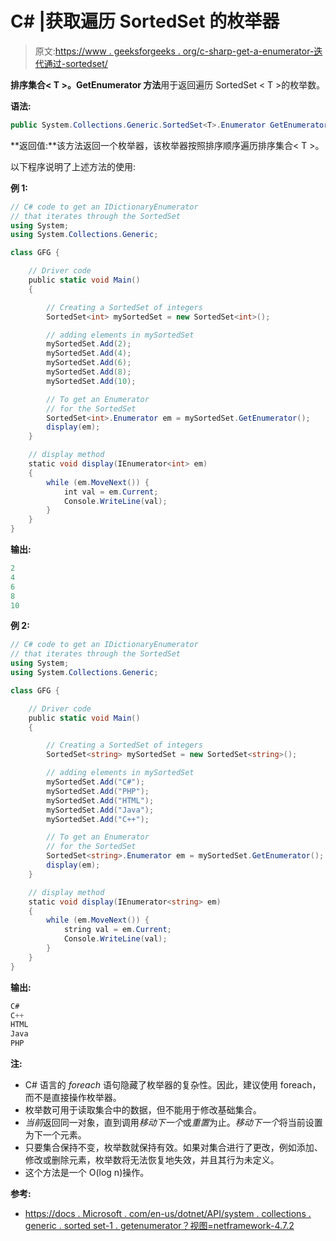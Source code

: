 # C# |获取遍历 SortedSet 的枚举器

> 原文:[https://www . geeksforgeeks . org/c-sharp-get-a-enumerator-迭代通过-sortedset/](https://www.geeksforgeeks.org/c-sharp-get-an-enumerator-that-iterates-through-the-sortedset/)

**排序集合< T >。GetEnumerator 方法**用于返回遍历 SortedSet < T >的枚举数。

**语法:**

```cs
public System.Collections.Generic.SortedSet<T>.Enumerator GetEnumerator ();
```

**返回值:**该方法返回一个枚举器，该枚举器按照排序顺序遍历排序集合< T >。

以下程序说明了上述方法的使用:

**例 1:**

```cs
// C# code to get an IDictionaryEnumerator
// that iterates through the SortedSet
using System;
using System.Collections.Generic;

class GFG {

    // Driver code
    public static void Main()
    {

        // Creating a SortedSet of integers
        SortedSet<int> mySortedSet = new SortedSet<int>();

        // adding elements in mySortedSet
        mySortedSet.Add(2);
        mySortedSet.Add(4);
        mySortedSet.Add(6);
        mySortedSet.Add(8);
        mySortedSet.Add(10);

        // To get an Enumerator
        // for the SortedSet
        SortedSet<int>.Enumerator em = mySortedSet.GetEnumerator();
        display(em);
    }

    // display method
    static void display(IEnumerator<int> em)
    {
        while (em.MoveNext()) {
            int val = em.Current;
            Console.WriteLine(val);
        }
    }
}
```

**输出:**

```cs
2
4
6
8
10

```

**例 2:**

```cs
// C# code to get an IDictionaryEnumerator
// that iterates through the SortedSet
using System;
using System.Collections.Generic;

class GFG {

    // Driver code
    public static void Main()
    {

        // Creating a SortedSet of integers
        SortedSet<string> mySortedSet = new SortedSet<string>();

        // adding elements in mySortedSet
        mySortedSet.Add("C#");
        mySortedSet.Add("PHP");
        mySortedSet.Add("HTML");
        mySortedSet.Add("Java");
        mySortedSet.Add("C++");

        // To get an Enumerator
        // for the SortedSet
        SortedSet<string>.Enumerator em = mySortedSet.GetEnumerator();
        display(em);
    }

    // display method
    static void display(IEnumerator<string> em)
    {
        while (em.MoveNext()) {
            string val = em.Current;
            Console.WriteLine(val);
        }
    }
}
```

**输出:**

```cs
C#
C++
HTML
Java
PHP

```

**注:**

*   C# 语言的 *foreach* 语句隐藏了枚举器的复杂性。因此，建议使用 foreach，而不是直接操作枚举器。
*   枚举数可用于读取集合中的数据，但不能用于修改基础集合。
*   *当前*返回同一对象，直到调用*移动下一个*或*重置*为止。*移动下一个*将当前设置为下一个元素。
*   只要集合保持不变，枚举数就保持有效。如果对集合进行了更改，例如添加、修改或删除元素，枚举数将无法恢复地失效，并且其行为未定义。
*   这个方法是一个 O(log n)操作。

**参考:**

*   [https://docs . Microsoft . com/en-us/dotnet/API/system . collections . generic . sorted set-1 . getenumerator？视图=netframework-4.7.2](https://docs.microsoft.com/en-us/dotnet/api/system.collections.generic.sortedset-1.getenumerator?view=netframework-4.7.2)